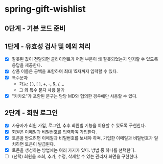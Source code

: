 # spring-gift-wishlist

## 0단계 - 기본 코드 준비

## 1단계 - 유효성 검사 및 예외 처리 
- [x] 잘못된 값이 전달되면 클라이언트가 어떤 부분이 왜 잘못되었는지 인지할 수 있도록 응답을 제공한다.
- [x] 상품 이름은 공백을 포함하여 최대 15자까지 입력할 수 있다.
- [x] 특수문자
  - 가능: ( ), [ ], +, -, &, /, _
  - 그 외 특수 문자 사용 불가
- [x] "카카오"가 포함된 문구는 담당 MD와 협의한 경우에만 사용할 수 있다.

## 2단계 - 회원 로그인
- [x] 사용자가 회원 가입, 로그인, 추후 회원별 기능을 이용할 수 있도록 구현한다.
- [x] 회원은 이메일과 비밀번호를 입력하여 가입한다. 
- [x] 토큰을 받으려면 이메일과 비밀번호를 보내야 하며, 가입한 이메일과 비밀번호가 일치하면 토큰이 발급된다. 
- [x] 토큰을 생성하는 방법에는 여러 가지가 있다. 방법 중 하나를 선택한다.
- [ ] (선택) 회원을 조회, 추가, 수정, 삭제할 수 있는 관리자 화면을 구현한다.